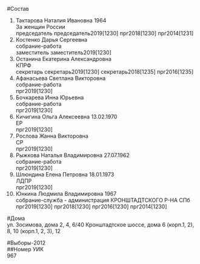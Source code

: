 #Состав  
1. Тактарова Наталия Ивановна 1964  
    За женщин России  
    председатель председатель2019[1230] прг2018[1230] прг2014[1231]  
2. Костенко Дарья Сергеевна  
    собрание-работа  
    заместитель заместитель2019[1230]  
3. Останина Екатерина Александровна  
    КПРФ  
    секретарь секретарь2019[1230] секретарь2018[1235] прг2016[1235]  
4. Афанасьева Светлана Викторовна  
    собрание-работа  
    прг2019[1230]  
5. Бочкарева Инна Юрьевна  
    собрание-работа  
    прг2019[1230]  
6. Кичигина Ольга Алексеевна 13.02.1970  
    ЕР  
    прг2019[1230]  
7. Рослова Жанна Викторовна  
    СР  
    прг2019[1230]  
8. Рыжкова Наталья Владимировна 27.07.1962  
    собрание-работа  
    прг2019[1230]  
9. Шлюндина Елена Петровна 18.01.1973  
    ЛДПР  
    прг2019[1230]  
10. Юнкина Людмила Владимировна 1967  
    собрание-служба - администрация КРОНШТАДТСКОГО Р-НА СПб  
    прг2019[1230] прг2018[1230] прг2016[1230] прг2014[1230]  
  
#Дома  
ул. Зосимова, дома 2, 4, 6/40 Кронштадтское шоссе, дома 6 (корп.1, 2), 8, 10 (корп.1, 2, 3), 12  
  
#Выборы-2012  
##Номер УИК  
967  
